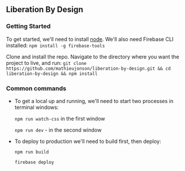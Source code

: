 ## Liberation By Design

### Getting Started

To get started, we'll need to install [node](https://nodejs.org/en/download/).  We'll also need Firebase CLI installed:
  `npm install -g firebase-tools`
  
Clone and install the repo.  Navigate to the directory where you want the project to live, and run:
  `git clone https://github.com/mathieujonson/liberation-by-design.git && cd liberation-by-design && npm install`


### Common commands

- To get a local up and running, we'll need to start two processes in terminal windows:

  `npm run watch-css` in the first window
  
  `npm run dev` -     in the second window

- To deploy to production we'll need to build first, then deploy:

  `npm run build`
  
  `firebase deploy`

###